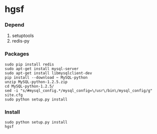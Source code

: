 # hgsf #

### Depend ###

1. setuptools  
2. redis-py  

### Packages ###
```script
sudo pip install redis
sudo apt-get install mysql-server
sudo apt-get install libmysqlclient-dev
pip install --download ~ MySQL-python
unzip MySQL-python-1.2.5.zip
cd MySQL-python-1.2.5/
sed -i "s/#mysql_config.*/mysql_config=\/usr\/bin\/mysql_config/g" site.cfg
sudo python setup.py install
```

### Install ###
`sudo python setup.py install`  
`hgsf`
